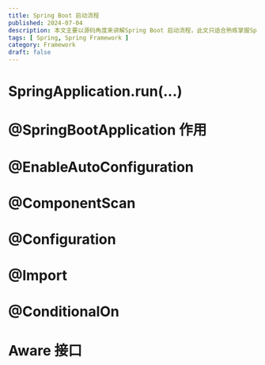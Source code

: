 ```yaml
---
title: Spring Boot 启动流程
published: 2024-07-04
description: 本文主要以源码角度来讲解Spring Boot 启动流程，此文只适合熟练掌握Spring Framework框架的读者。
tags: [ Spring, Spring Framework ]
category: Framework
draft: false
---
```


# SpringApplication.run(...)

# @SpringBootApplication 作用

# @EnableAutoConfiguration

# @ComponentScan

# @Configuration

# @Import

# @ConditionalOn

# Aware 接口